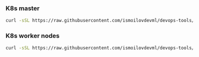 ### K8s master

```bash
curl -sSL https://raw.githubusercontent.com/ismoilovdevml/devops-tools/master/Kubernetes/k8s-installer/k8s-master.sh | bash
```

### K8s worker nodes

```bash
curl -sSL https://raw.githubusercontent.com/ismoilovdevml/devops-tools/master/Kubernetes/k8s-installer/k8s-worker.sh | bash
```

